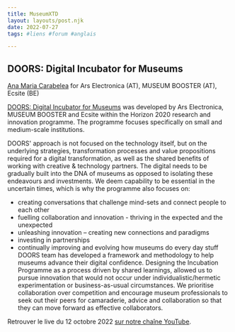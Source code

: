 ```yaml
---
title: MuseumXTD  
layout: layouts/post.njk  
date: 2022-07-27
tags: #liens #forum #anglais

---
```

## DOORS: Digital Incubator for Museums
[Ana Maria Carabelea](https://www.linkedin.com/in/ana-carabelea/) for Ars Electronica (AT), MUSEUM BOOSTER (AT), Ecsite (BE)

[DOORS: Digital Incubator for Museums](https://ars.electronica.art/doors/en/) was developed by Ars Electronica, MUSEUM BOOSTER and Ecsite within the Horizon 2020 research and innovation programme. The programme focuses specifically on small and medium-scale institutions.
 
DOORS' approach is not focused on the technology itself, but on the underlying strategies, transformation processes and value propositions required for a digital transformation, as well as the shared benefits of working with creative & technology partners. The digital needs to be gradually built into the DNA of museums as opposed to isolating these endeavours and investments. We deem capability to be essential in the uncertain times, which is why the programme also focuses on:
- creating conversations that challenge mind-sets and connect people to each other
- fuelling collaboration and innovation - thriving in the expected and the unexpected
- unleashing innovation – creating new connections and paradigms
- investing in partnerships
- continually improving and evolving how museums do every day stuff         
DOORS team has developed a framework and methodology to help museums advance their digital confidence. Designing the Incubation Programme as a process driven by shared learnings, allowed us to pursue innovation that would not occur under individualistic/hermetic experimentation or business-as-usual circumstances. We prioritise collaboration over competition and encourage museum professionals to seek out their peers for camaraderie, advice and collaboration so that they can move forward as effective collaborators.  


Retrouver le live du 12 octobre 2022 [sur notre chaîne YouTube](https://www.youtube.com/channel/UCTZJM5WsXDkH8QgMdACUNyw).  